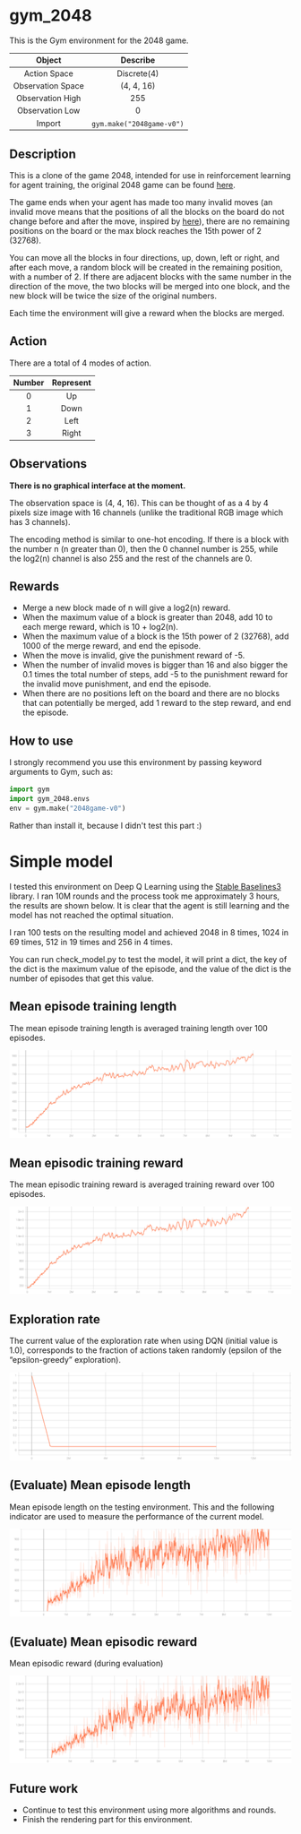 # gym_2048

This is the Gym environment for the 2048 game.

|      Object       |         Describe          |
|:-----------------:|:-------------------------:|
|   Action Space    |        Discrete(4)        |
| Observation Space |        (4, 4, 16)         |
| Observation High  |            255            |
|  Observation Low  |             0             |
|      Import       | `gym.make("2048game-v0")` |

## Description

This is a clone of the game 2048, intended for use in reinforcement learning for agent training, the original 2048 game can be found [here](https://github.com/gabrielecirulli/2048).

The game ends when your agent has made too many invalid moves (an invalid move means that the positions of all the blocks on the board do not change before and after the move, inspired by [here](https://github.com/FelipeMarcelino/2048-Gym)), there are no remaining positions on the board or the max block reaches the 15th power of 2 (32768).

You can move all the blocks in four directions, up, down, left or right, and after each move, a random block will be created in the remaining position, with a number of 2. If there are adjacent blocks with the same number in the direction of the move, the two blocks will be merged into one block, and the new block will be twice the size of the original numbers.

Each time the environment will give a reward when the blocks are merged.

## Action

There are a total of 4 modes of action.

| Number | Represent |
|:------:|:---------:|
|   0    |    Up     |
|   1    |   Down    |
|   2    |   Left    |
|   3    |   Right   |

## Observations

**There is no graphical interface at the moment.**

The observation space is (4, 4, 16). This can be thought of as a 4 by 4 pixels size image with 16 channels (unlike the traditional RGB image which has 3 channels).

The encoding method is similar to one-hot encoding. If there is a block with the number n (n greater than 0), then the 0 channel number is 255, while the log2(n) channel is also 255 and the rest of the channels are 0.

## Rewards

* Merge a new block made of n will give a log2(n) reward.
* When the maximum value of a block is greater than 2048, add 10 to each merge reward, which is 10 + log2(n).
* When the maximum value of a block is the 15th power of 2 (32768), add 1000 of the merge reward, and end the episode.
* When the move is invalid, give the punishment reward of -5.
* When the number of invalid moves is bigger than 16 and also bigger the 0.1 times the total number of steps, add -5 to the punishment reward for the invalid move punishment, and end the episode.
* When there are no positions left on the board and there are no blocks that can potentially be merged, add 1 reward to the step reward, and end the episode.

## How to use

I strongly recommend you use this environment by passing keyword arguments to Gym, such as:
~~~ python
import gym
import gym_2048.envs
env = gym.make("2048game-v0")
~~~
Rather than install it, because I didn't test this part :)

# Simple model

I tested this environment on Deep Q Learning using the [Stable Baselines3](https://github.com/DLR-RM/stable-baselines3) library. I ran 10M rounds and the process took me approximately 3 hours, the results are shown below. It is clear that the agent is still learning and the model has not reached the optimal situation.

I ran 100 tests on the resulting model and achieved 2048 in 8 times, 1024 in 69 times, 512 in 19 times and 256 in 4 times.

You can run check_model.py to test the model, it will print a dict, the key of the dict is the maximum value of the episode, and the value of the dict is the number of episodes that get this value.

## Mean episode training length

The mean episode training length is averaged training length over 100 episodes.

![Mean episode length](./README_img/rollout_ep_len_mean.svg)

## Mean episodic training reward

The mean episodic training reward is averaged training reward over 100 episodes.

![Mean episodic training reward](./README_img/rollout_ep_rew_mean.svg)

## Exploration rate

The current value of the exploration rate when using DQN (initial value is 1.0), corresponds to the fraction of actions taken randomly (epsilon of the “epsilon-greedy” exploration).

![Exploration rate](./README_img/rollout_exploration_rate.svg)

## (Evaluate) Mean episode length

Mean episode length on the testing environment. This and the following indicator are used to measure the performance of the current model.

![Eval Mean episode length](./README_img/eval_mean_ep_length.svg)

## (Evaluate) Mean episodic reward

Mean episodic reward (during evaluation)

![Mean episode length](./README_img/eval_mean_reward.svg)


## Future work

- Continue to test this environment using more algorithms and rounds.
- Finish the rendering part for this environment.

